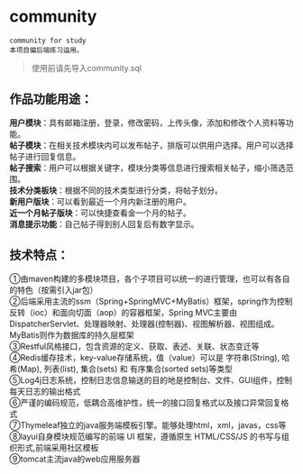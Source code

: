 # community
	community for study
	本项目偏后端练习运用。
> 使用前请先导入community.sql

## 作品功能用途：
**用户模块**：具有邮箱注册，登录，修改密码，上传头像，添加和修改个人资料等功能。<br>
**帖子模块**：在相关技术模块内可以发布帖子，排版可以供用户选择。用户可以选择帖子进行回复信息。<br>
**帖子搜索**：用户可以根据关键字，模块分类等信息进行搜索相关帖子，缩小筛选范围。<br>
**技术分类板块**：根据不同的技术类型进行分类，将帖子划分。<br>
**新用户版块**：可以看到最近一个月内新注册的用户。<br>
**近一个月帖子版块**：可以快捷查看金一个月的帖子。<br>
**消息提示功能**：自己帖子得到别人回复后有数字显示。<br>

## 技术特点：
①由maven构建的多模块项目，各个子项目可以统一的进行管理，也可以有各自的特色（按需引入jar包）<br>
②后端采用主流的ssm（Spring+SpringMVC+MyBatis）框架，spring作为控制反转（ioc）和面向切面（aop）的容器框架，Spring MVC主要由DispatcherServlet、处理器映射、处理器(控制器)、视图解析器、视图组成。MyBatis则作为数据库的持久层框架<br>
③Restful风格接口，包含资源的定义、获取、表述、关联、状态变迁等<br>
④Redis缓存技术，key-value存储系统，值（value）可以是 字符串(String), 哈希(Map), 列表(list), 集合(sets) 和 有序集合(sorted sets)等类型<br>
⑤Log4j日志系统，控制日志信息输送的目的地是控制台、文件、GUI组件，控制每天日志的输出格式<br>
⑥严谨的编码规范，低耦合高维护性，统一的接口回复格式以及接口异常回复格式<br>
⑦Thymeleaf独立的java服务端模板引擎。能够处理html，xml，javas，css等<br>
⑧layui自身模块规范编写的前端 UI 框架，遵循原生 HTML/CSS/JS 的书写与组织形式,前端采用社区模板<br>
⑨tomcat主流java的web应用服务器<br>


